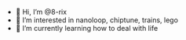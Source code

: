 - 👋 Hi, I’m @8-rix
- 👀 I’m interested in nanoloop, chiptune, trains, lego
- 🌱 I’m currently learning how to deal with life

<!---
8-rix/8-rix is a ✨ special ✨ repository because its `README.md` (this file) appears on your GitHub profile.
You can click the Preview link to take a look at your changes.
--->
